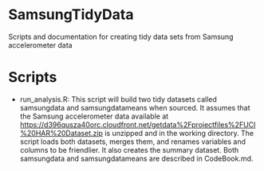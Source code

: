 SamsungTidyData
===============

Scripts and documentation for creating tidy data sets from Samsung accelerometer data


Scripts
=======

* run_analysis.R: This script will build two tidy datasets called samsungdata and samsungdatameans when sourced. It assumes that the Samsung accelerometer data available at https://d396qusza40orc.cloudfront.net/getdata%2Fprojectfiles%2FUCI%20HAR%20Dataset.zip is unzipped and in the working directory. The script loads both datasets, merges them, and renames variables and columns to be friendlier. It also creates the summary dataset. Both samsungdata and samsungdatameans are described in CodeBook.md.